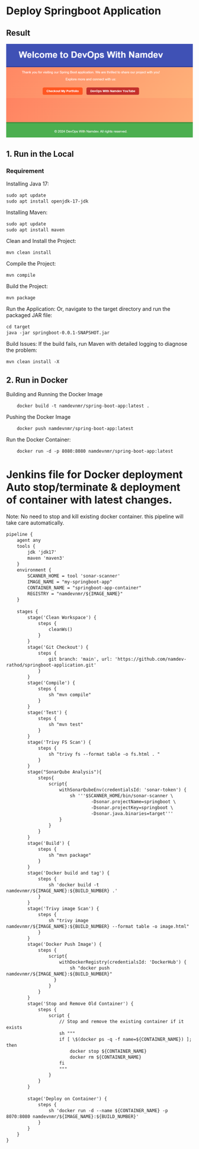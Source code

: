 # Deploy Springboot Application
## Result
![image](image.png)

## 1. Run in the Local
### Requirement
Installing Java 17:

    sudo apt update
    sudo apt install openjdk-17-jdk

Installing Maven:
    
    sudo apt update
    sudo apt install maven



Clean and Install the Project:

    mvn clean install


Compile the Project:

    mvn compile

Build the Project:

    mvn package

Run the Application:
Or, navigate to the target directory and run the packaged JAR file:
    
    cd target
    java -jar springboot-0.0.1-SNAPSHOT.jar


Build Issues:
If the build fails, run Maven with detailed logging to diagnose the problem:

    mvn clean install -X

## 2. Run in Docker

Building and Running the Docker Image

        docker build -t namdevnmr/spring-boot-app:latest .

Pushing the Docker Image

        docker push namdevnmr/spring-boot-app:latest       

Run the Docker Container:

        docker run -d -p 8080:8080 namdevnmr/spring-boot-app:latest

# Jenkins file for Docker deployment Auto stop/terminate & deployment of container with latest changes.
Note: 
No need to stop and kill existing docker container. this pipeline will take care automatically.

```
pipeline {
    agent any
    tools {
        jdk 'jdk17'
        maven 'maven3'
    }
    environment {
        SCANNER_HOME = tool 'sonar-scanner'
        IMAGE_NAME = "my-springboot-app"
        CONTAINER_NAME = "springboot-app-container"
        REGISTRY = "namdevnmr/${IMAGE_NAME}"
    }

    stages {
        stage('Clean Workspace') {
            steps {
                cleanWs()
            }
        }
        stage('Git Checkout') {
            steps {
                git branch: 'main', url: 'https://github.com/namdev-rathod/springboot-application.git'
            }
        }
        stage('Compile') {
            steps {
                sh "mvn compile"
            }
        }
        stage('Test') {
            steps {
                sh "mvn test"
            }
        }
        stage('Trivy FS Scan') {
            steps {
                sh "trivy fs --format table -o fs.html . "
            }
        }
        stage("SonarQube Analysis"){
            steps{
                script{
                    withSonarQubeEnv(credentialsId: 'sonar-token') {
                        sh '''$SCANNER_HOME/bin/sonar-scanner \
                                -Dsonar.projectName=springboot \
                                -Dsonar.projectKey=springboot \
                                -Dsonar.java.binaries=target'''
                    }
                }
            }
        }
        stage('Build') {
            steps {
                sh "mvn package"
            }
        }
        stage('Docker build and tag') {
            steps {
                sh 'docker build -t namdevnmr/${IMAGE_NAME}:${BUILD_NUMBER} .'
            }
        }
        stage('Trivy image Scan') {
            steps {
                sh "trivy image namdevnmr/${IMAGE_NAME}:${BUILD_NUMBER} --format table -o image.html"
            }
        }
        stage('Docker Push Image') {
            steps {
                script{
                    withDockerRegistry(credentialsId: 'DockerHub') {
                        sh "docker push namdevnmr/${IMAGE_NAME}:${BUILD_NUMBER}"
                  }
                }
            }
        }
        stage('Stop and Remove Old Container') {
            steps {
                script {
                    // Stop and remove the existing container if it exists
                    sh """
                    if [ \$(docker ps -q -f name=${CONTAINER_NAME}) ]; then
                        docker stop ${CONTAINER_NAME}
                        docker rm ${CONTAINER_NAME}
                    fi
                    """
                }
            }
        }
        
        stage('Deploy on Container') {
            steps {
                sh 'docker run -d --name ${CONTAINER_NAME} -p 8070:8080 namdevnmr/${IMAGE_NAME}:${BUILD_NUMBER}'
            }
        }
    }
}
```

        
